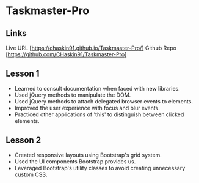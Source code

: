 # Taskmaster-Pro

## Links
Live URL [https://chaskin91.github.io/Taskmaster-Pro/]
Github Repo [https://github.com/CHaskin91/Taskmaster-Pro]

## Lesson 1
* Learned to consult documentation when faced with new libraries.
* Used jQuery methods to manipulate the DOM.
* Used jQuery methods to attach delegated browser events to elements.
* Improved the user experience with focus and blur events.
* Practiced other applications of 'this' to distinguish between clicked elements.

## Lesson 2
* Created responsive layouts using Bootstrap's grid system.
* Used the UI components Bootstrap provides us.
* Leveraged Bootstrap's utility classes to avoid creating unnecessary custom CSS.